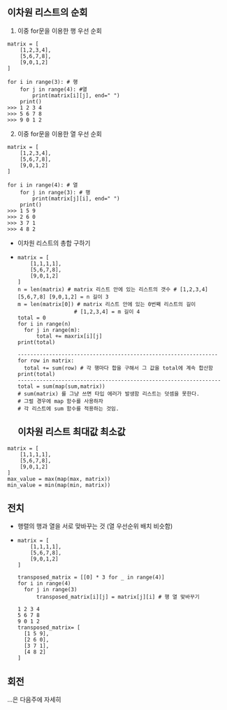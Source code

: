 ## 이차원 리스트의 순회

1. 이중 for문을 이용한 행 우선 순회

```
matrix = [
    [1,2,3,4],
    [5,6,7,8],
    [9,0,1,2]
]

for i in range(3): # 행
    for j in range(4): #열
        print(matrix[i][j], end=" ")
    print()
>>> 1 2 3 4
>>> 5 6 7 8
>>> 9 0 1 2
```

2. 이중 for문을 이용한 열 우선 순회

```
matrix = [
    [1,2,3,4],
    [5,6,7,8],
    [9,0,1,2]
]

for i in range(4): # 열
    for j in range(3): # 행
        print(matrix[j][i], end=" ")
    print()
>>> 1 5 9
>>> 2 6 0
>>> 3 7 1
>>> 4 8 2
```

* 이차원 리스트의 총합 구하기

* ```
  matrix = [
      [1,1,1,1],
      [5,6,7,8],
      [9,0,1,2]
  ]
  n = len(matrix) # matrix 리스트 안에 있는 리스트의 갯수 # [1,2,3,4] [5,6,7,8] [9,0,1,2] = n 길이 3
  m = len(matrix[0]) # matrix 리스트 안에 있는 0번째 리스트의 길이 
  					# [1,2,3,4] = m 길이 4
  total = 0
  for i in range(n)
  	for j in range(m):
  		total += maxrix[i][j]
  print(total)
  
  ----------------------------------------------------------------
  for row in matrix:
  	total += sum(row) # 각 행마다 합을 구해서 그 값을 total에 계속 합산함
  print(total)
  -----------------------------------------------------------------
  total = sum(map(sum,matrix))
  # sum(matrix) 를 그냥 쓰면 타입 에러가 발생함 리스트는 덧셈을 못한다.
  # 그럴 경우에 map 함수를 사용하자
  # 각 리스트에 sum 함수를 적용하는 것임.
  
  ```

  ## 이차원 리스트 최대값 최소값

```
matrix = [
    [1,1,1,1],
    [5,6,7,8],
    [9,0,1,2]
]
max_value = max(map(max, matrix))
min_value = min(map(min, matrix))
```

## 전치

* 행렬의 행과 열을 서로 맞바꾸는 것 (열 우선순위 배치 비슷함)

* ```
  matrix = [
      [1,1,1,1],
      [5,6,7,8],
      [9,0,1,2]
  ]
  
  transposed_matrix = [[0] * 3 for _ in range(4)]
  for i in range(4)
  	for j in range(3)
  		transposed_matrix[i][j] = matrix[j][i] # 행 열 맞바꾸기
  
  1 2 3 4
  5 6 7 8
  9 0 1 2
  transposed_matrix= [
  	[1 5 9],
  	[2 6 0],
  	[3 7 1],
  	[4 8 2]
  ]
  ```

## 회전

...은 다음주에 자세히
